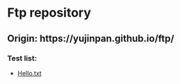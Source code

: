 <h1>Ftp repository</h1>
<h2>Origin: https://yujinpan.github.io/ftp/</h2>
<h3>Test list:</h3>
<ul>
  <li>
    <a href="https://yujinpan.github.io/assets/Hello.txt" target="_blank">Hello.txt</a>
  </li>
</ul>
